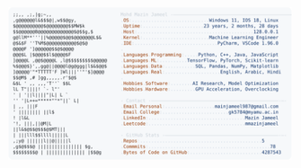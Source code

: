 <picture>
  <source srcset="https://raw.githubusercontent.com/mmazinjameel/mmazinjameel/main/dark_mode.svg?v=1738498466" media="(prefers-color-scheme: dark)">
  <img src="https://raw.githubusercontent.com/mmazinjameel/mmazinjameel/main/light_mode.svg?v=1738498466">
</picture>
